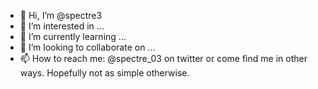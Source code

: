- 👋 Hi, I’m @spectre3
- 👀 I’m interested in ...
- 🌱 I’m currently learning ...
- 💞️ I’m looking to collaborate on ...
- 📫 How to reach me: @spectre_03 on twitter or come find me in other ways. Hopefully not as simple otherwise.

<!---
spectre3/spectre3 is a ✨ special ✨ repository because its `README.md` (this file) appears on your GitHub profile.
You can click the Preview link to take a look at your changes.
--->
